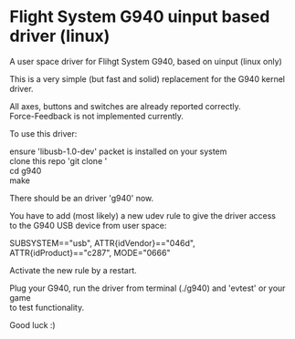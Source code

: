 # Flight System G940 uinput based driver (linux)  
  
A user space driver for Flihgt System G940, based on uinput (linux only)  
  
This is a very simple (but fast and solid) replacement for the G940 kernel driver.  
  
All axes, buttons and switches are already reported correctly.  
Force-Feedback is not implemented currently.  
  
To use this driver:    
  
ensure 'libusb-1.0-dev' packet is installed on your system  
clone this repo 'git clone '   
cd g940  
make  
  
There should be an driver 'g940' now.  
  
You have to add (most likely) a new udev rule to give the driver access  
to the G940 USB device from user space:  
  
SUBSYSTEM=="usb", ATTR{idVendor}=="046d", ATTR{idProduct}=="c287", MODE="0666"  
  
Activate the new rule by a restart.  
  
Plug your G940, run the driver from terminal (./g940) and 'evtest' or your game   
to test functionality.  
  
Good luck :)  
